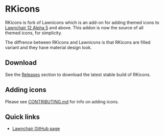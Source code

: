 # RKicons

RKicons is fork of Lawnicons which is an add-on for adding themed icons to [Lawnchair 12 Alpha 5](https://github.com/LawnchairLauncher/lawnchair) and above.
This addon is now the source of all themed icons, for simplicity.

The diffrence between RKicons and Lawnicons is that RKicons are filled variant and they have material design look.

## Download

See the [Releases](https://github.com/RadekBledowski/rkicons/releases) section to download the latest stable build of RKicons.

## Adding icons

Please see [CONTRIBUTING.md](CONTRIBUTING.md) for info on adding icons.

## Quick links

-   [Lawnchair GitHub page](https://github.com/LawnchairLauncher/lawnchair)
